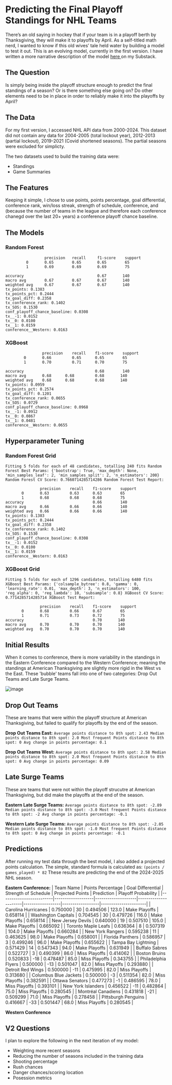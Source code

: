# Predicting the Final Playoff Standings for NHL Teams

There’s an old saying in hockey that if your team is in a playoff berth by Thanksgiving, they will make it to playoffs by April. As a self-titled math nerd, I wanted to know if this old wives’ tale held water by building a model to test it out. This is an evolving model, currently in the first version. I have written a more narrative description of the model <a href="https://tapetotapemk.substack.com/p/predicting-final-standings-part-1"> here </a>  on my Substack.

## The Question
Is simply being inside the playoff structure enough to predict the final standings of a season? Or is there something else going on? Do other elements need to be in place in order to reliably make it into the playoffs by April?

## The Data
For my first version, I accessed NHL API data from 2000-2024. This dataset did not contain any data for 2004-2005 (total lockout year), 2012-2013 (partial lockout), 2019-2021 (Covid shortened seasons). The partial seasons were excluded for simplicty. 

The two datasets used to build the training data were:
- Standings
- Game Summaries

## The Features
Keeping it simple, I chose to use points, points percentage, goal differential, conference rank, win/loss streak, strength of schedule, conference, and (because the number of teams in the league and therefore each conference chanegd over the last 20+ years) a conference playoff chance baseline.

## The Models
### Random Forest
                     precision   recall     f1-score    support
             0       0.65        0.65       0.65        65
             1       0.69        0.69       0.69        75

    accuracy                                0.67       140
    macro avg        0.67        0.67       0.67       140
    weighted avg     0.67        0.67       0.67       140
    tx_points: 0.1383
    tx_points_pct: 0.2444
    tx_goal_diff: 0.2358
    tx_conference_rank: 0.1402
    tx_SOS: 0.1530
    conf_playoff_chance_baseline: 0.0308
    tx__-1: 0.0152
    tx__0: 0.0100
    tx__1: 0.0159
    conference__Western: 0.0163

### XGBoost
                    precision    recall    f1-score    support
            0       0.66         0.65      0.65        65
            1       0.70         0.71      0.70        75           
    
    accuracy                               0.68        140
    macro avg       0.68      0.68         0.68       140
    weighted avg    0.68      0.68         0.68       140
    tx_points: 0.0959
    tx_points_pct: 0.2574
    tx_goal_diff: 0.1201
    tx_conference_rank: 0.0655
    tx_SOS: 0.0729
    conf_playoff_chance_baseline: 0.0968
    tx__-1: 0.0912
    tx__0: 0.0867
    tx__1: 0.0481
    conference__Western: 0.0655

## Hyperparameter Tuning
### Random Forest Grid
`Fitting 5 folds for each of 48 candidates, totalling 240 fits
Random Forest Best Params: {'bootstrap': True, 'max_depth': None, 'min_samples_leaf': 2, 'min_samples_split': 2, 'n_estimators': 200}
Random Forest CV Score: 0.7660714285714286
Random Forest Test Report:`              

                   precision    recall    f1-score    support
           0       0.63         0.63      0.63        65
           1       0.68         0.68      0.68        75
    accuracy                              0.66        140
    macro avg      0.66         0.66      0.66        140
    weighted avg   0.66         0.66      0.66        140
    tx_points: 0.1383
    tx_points_pct: 0.2444
    tx_goal_diff: 0.2358
    tx_conference_rank: 0.1402
    tx_SOS: 0.1530
    conf_playoff_chance_baseline: 0.0308
    tx__-1: 0.0152
    tx__0: 0.0100
    tx__1: 0.0159
    conference__Western: 0.0163

### XGBoost Grid
`Fitting 5 folds for each of 1296 candidates, totalling 6480 fits
XGBoost Best Params: {'colsample_bytree': 0.8, 'gamma': 0, 'learning_rate': 0.01, 'max_depth': 3, 'n_estimators': 100, 'reg_alpha': 0, 'reg_lambda': 10, 'subsample': 0.8}
XGBoost CV Score: 0.7714285714285714
XGBoost Test Report:`
               
                   precision    recall    f1-score    support
           0       0.68         0.66      0.67        65
           1       0.71         0.73      0.72        75
    accuracy                              0.70       140
    macro avg      0.70         0.70      0.70       140
    weighted avg   0.70         0.70      0.70       140


## Initial Results
When it comes to conference, there is more variability in the standings in the Eastern Conference compared to the Western Conference; meaning the standings at American Thanksgiving are slightly more rigid in the West vs the East. These 'bubble' teams fall into one of two categories: Drop Out Teams and Late Surge Teams.

![image](https://github.com/user-attachments/assets/06efd687-5f05-4d69-8697-26e52479cc05)

## Drop Out Teams
These are teams that were within the playoff structure at American Thanksgiving, but failed to qualify for playoffs by the end of the season.

**Drop Out Teams East:**
`Average points distance to 8th spot: 2.43
Median points distance to 8th spot: 2.0
Most frequent Points distance to 8th spot: 0
Avg change in points percentage: 0.1`

**Drop Out Teams West:**
`Average points distance to 8th spot: 2.58
Median points distance to 8th spot: 2.0
Most frequent Points distance to 8th spot: 0
Avg change in points percentage: 0.09`

## Late Surge Teams
These are teams that were not within the playoff strucutre at American Thanksgiving, but did make the playoffs at the end of the season.

**Eastern Late Surge Teams:**
`Average points distance to 8th spot: -2.89
Median points distance to 8th spot: -3.0
Most frequent Points distance to 8th spot: -2
Avg change in points percentage: -0.1`

**Western Late Surge Teams:**
`Average points distance to 8th spot: -2.05
Median points distance to 8th spot: -1.0
Most frequent Points distance to 8th spot: 0
Avg change in points percentage: -0.1`

## Predictions
After running my test data through the best model, I also added a projected points calculation. The simple, standard formula is calculated as: `(points / games_played) * 82`
These results are predicting the end of the 2024-2025 NHL season.

**Eastern Conference:**
| Team Name               | Points Percentage | Goal Differential | Strength of Schedule | Projected Points | Prediction      | Playoff Probability |
|-------------------------|-------------------|--------------------|----------------------|------------------|------------------|----------------------|
| Carolina Hurricanes     | 0.750000          | 30                 | 0.494506             | 123.0            | Make Playoffs    | 0.658114             |
| Washington Capitals     | 0.704545          | 30                 | 0.479726             | 116.0            | Make Playoffs    | 0.658114             |
| New Jersey Devils       | 0.640000          | 19                 | 0.507510             | 105.0            | Make Playoffs    | 0.665092             |
| Toronto Maple Leafs     | 0.636364          | 8                  | 0.507319             | 104.0            | Make Playoffs    | 0.660284             |
| New York Rangers        | 0.595238          | 11                 | 0.463625             | 98.0             | Make Playoffs    | 0.658001             |
| Florida Panthers        | 0.586957          | 3                  | 0.499246             | 96.0             | Make Playoffs    | 0.655622             |
| Tampa Bay Lightning     | 0.571429          | 14                 | 0.547343             | 94.0             | Make Playoffs    | 0.631949             |
| Buffalo Sabres          | 0.522727          | 3                  | 0.490399             | 86.0             | Miss Playoffs    | 0.414062             |
| Boston Bruins           | 0.520833          | -18                | 0.478487             | 85.0             | Miss Playoffs    | 0.343755             |
| Philadelphia Flyers     | 0.500000          | -13                | 0.501047             | 82.0             | Miss Playoffs    | 0.293880             |
| Detroit Red Wings       | 0.500000          | -11                | 0.475995             | 82.0             | Miss Playoffs    | 0.313680             |
| Columbus Blue Jackets   | 0.500000          | -3                 | 0.511354             | 82.0             | Miss Playoffs    | 0.382591             |
| Ottawa Senators         | 0.477273          | -1                 | 0.486595             | 78.0             | Miss Playoffs    | 0.393101             |
| New York Islanders      | 0.456522          | -11                | 0.482864             | 75.0             | Miss Playoffs    | 0.280545             |
| Montréal Canadiens      | 0.431818          | -21                | 0.509299             | 71.0             | Miss Playoffs    | 0.278458             |
| Pittsburgh Penguins     | 0.416667          | -33                | 0.501447             | 68.0             | Miss Playoffs    | 0.280545             |

**Western Conference**

## V2 Questions
I plan to explore the following in the next iteration of my model:
- Weighting more recent seasons
- Reducing the number of seasons included in the training data
- Shooting percentage
- Rush chances
- Danger chances/scoring location
- Posession metrics
